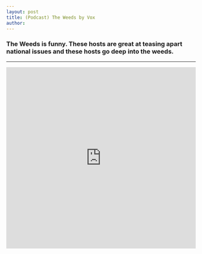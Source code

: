 ```yaml
---
layout: post
title: (Podcast) The Weeds by Vox
author: 
---
```


### The Weeds is funny. These hosts are great at teasing apart national issues and these hosts go deep into the weeds.
---

<iframe frameBorder="0" height="482" scrolling="no" src="https://playlist.megaphone.fm/?p=VMP8285661197"
width="100%"></iframe>